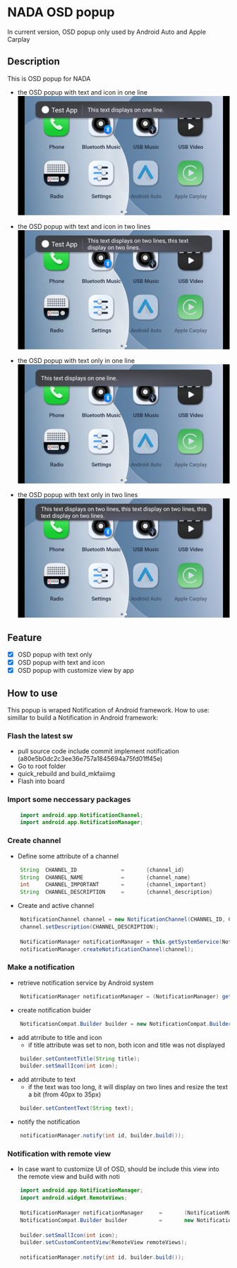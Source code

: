 # NADA OSD popup

In current version, OSD popup only used by Android Auto and Apple Carplay

## Description

This is OSD popup for NADA

* the OSD popup with text and icon in one line
![alt text](type_1.png)

* the OSD popup with text and icon in two lines
![showcase](type_2.png)

* the OSD popup with text only in one line
![showcase](type_3.png)

* the OSD popup with text only in two lines
![showcase](type_4.png)

## Feature

- [x] OSD popup with text only
- [x] OSD popup with text and icon
- [x] OSD popup with customize view by app

## How to use

This popup is wraped Notification of Android framework. How to use: simillar to build a Notification in Android framework:

### Flash the latest sw 

* pull source code include commit implement notification (a80e5b0dc2c3ee36e757a1845694a75fd01ff45e)
* Go to root folder
* quick_rebuild and build_mkfaiimg
* Flash into board

### Import some neccessary packages

```java
    import android.app.NotificationChannel;
    import android.app.NotificationManager;
```

### Create channel

* Define some attribute of a channel
```java
    String  CHANNEL_ID              =       {channel_id}
    String  CHANNEL_NAME            =       {channel_name}
    int     CHANNEL_IMPORTANT       =       {channel_important}
    String  CHANNEL_DESCRIPTION     =       {channel_description}
```

* Create and active channel
```java
    NotificationChannel channel = new NotificationChannel(CHANNEL_ID, CHANNEL_NAME, CHANNEL_IMPORTANT);
    channel.setDescription(CHANNEL_DESCRIPTION);

    NotificationManager notificationManager = this.getSystemService(NotificationManager.class);
    notificationManager.createNotificationChannel(channel);
```

### Make a notification

* retrieve notification service by Android system
```java
    NotificationManager notificationManager = (NotificationManager) getSystemService(NOTIFICATION_SERVICE);
```

* create notification buider
```java
    NotificationCompat.Builder builder = new NotificationCompat.Builder(Context context, String channel_id);
```

* add atrribute to title and icon
    * if title attribute was set to non, both icon and title was not displayed
```java
    builder.setContentTitle(String title);              
    builder.setSmallIcon(int icon);             
```

* add atrribute to text
    * if the text was too long, it will display on two lines and resize the text a bit (from 40px to 35px)
```java
    builder.setContentText(String text);
```

* notify the notification
```java
    notificationManager.notify(int id, builder.build());
```

### Notification with remote view

* In case want to customize UI of OSD, should be include this view into the remote view and build with noti 
```java
    import android.app.NotificationManager;
    import android.widget.RemoteViews;

    NotificationManager notificationManager     =       (NotificationManager) getSystemService(NOTIFICATION_SERVICE);
    NotificationCompat.Builder builder          =       new NotificationCompat.Builder(Context context, String channel_id);
    
    builder.setSmallIcon(int icon);                         
    builder.setCustomContentView(RemoteView remoteViews);   

    notificationManager.notify(int id, builder.build());
```
